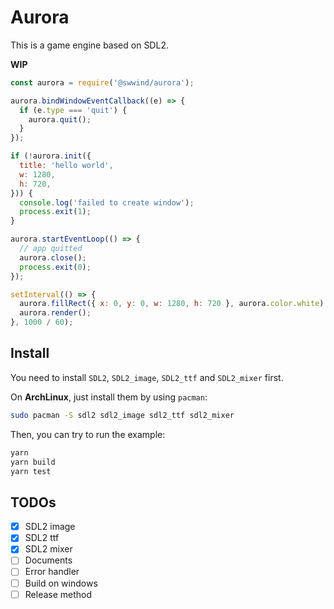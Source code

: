 # Aurora

This is a game engine based on SDL2.

**WIP**

```js
const aurora = require('@swwind/aurora');

aurora.bindWindowEventCallback((e) => {
  if (e.type === 'quit') {
    aurora.quit();
  }
});

if (!aurora.init({
  title: 'hello world',
  w: 1280,
  h: 720,
})) {
  console.log('failed to create window');
  process.exit(1);
}

aurora.startEventLoop(() => {
  // app quitted
  aurora.close();
  process.exit(0);
});

setInterval(() => {
  aurora.fillRect({ x: 0, y: 0, w: 1280, h: 720 }, aurora.color.white);
  aurora.render();
}, 1000 / 60);
```

## Install

You need to install `SDL2`, `SDL2_image`, `SDL2_ttf` and `SDL2_mixer` first.

On **ArchLinux**, just install them by using `pacman`:

```bash
sudo pacman -S sdl2 sdl2_image sdl2_ttf sdl2_mixer
```

Then, you can try to run the example:

```bash
yarn
yarn build
yarn test
```

## TODOs

- [x] SDL2 image
- [x] SDL2 ttf
- [x] SDL2 mixer
- [ ] Documents
- [ ] Error handler
- [ ] Build on windows
- [ ] Release method
